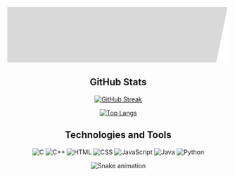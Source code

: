 

![banner](banner-home.gif)

<div align="center">
  
  ## GitHub Stats
  
  [![GitHub Streak](http://github-readme-streak-stats.herokuapp.com?user=michelleGomes85&theme=dracula&background=000000)](https://git.io/streak-stats)
  
  [![Top Langs](https://github-readme-stats.vercel.app/api/top-langs/?username=michelleGomes85&layout=compact&theme=dracula&bg_color=000000)](https://github.com/anuraghazra/github-readme-stats)
  
  ## Technologies and Tools
  
  <p align="center">
    <img src="https://cdn.jsdelivr.net/gh/devicons/devicon/icons/c/c-original.svg" alt="C" width="50" height="50"/>
    <img src="https://cdn.jsdelivr.net/gh/devicons/devicon/icons/cplusplus/cplusplus-original.svg" alt="C++" width="50" height="50"/>
    <img src="https://cdn.jsdelivr.net/gh/devicons/devicon/icons/html5/html5-original.svg" alt="HTML" width="50" height="50"/>
    <img src="https://cdn.jsdelivr.net/gh/devicons/devicon/icons/css3/css3-original.svg" alt="CSS" width="50" height="50"/>
    <img src="https://cdn.jsdelivr.net/gh/devicons/devicon/icons/javascript/javascript-original.svg" alt="JavaScript" width="50" height="50"/>
    <img src="https://cdn.jsdelivr.net/gh/devicons/devicon/icons/java/java-original.svg" alt="Java" width="50" height="50"/>
    <img src="https://cdn.jsdelivr.net/gh/devicons/devicon/icons/python/python-original.svg" alt="Python" width="50" height="50"/>
  </p>

  ![Snake animation](https://github.com/michelleGomes85/github-readme-snake/blob/output/github-contribution-grid-snake.svg)
</div>
